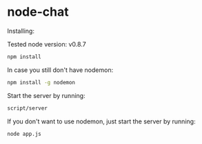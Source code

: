 node-chat
========

Installing:

Tested node version: v0.8.7

```sh
npm install
```

In case you still don't have nodemon:
```sh
npm install -g nodemon
```

Start the server by running:
```sh
script/server
```

If you don't want to use nodemon, just start the server by running:
```sh
node app.js
```